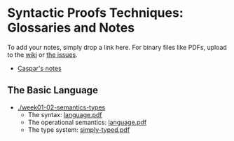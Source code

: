 Syntactic Proofs Techniques: Glossaries and Notes
=====
To add your notes, simply drop a link here. For binary files like PDFs, upload
to the [wiki](https://github.com/shhyou/dynamics-tools-notes/wiki) or
[the issues](https://github.com/shhyou/dynamics-tools-notes/issues).
- [Caspar's notes](https://github.com/cjpopova/pl-seminar)

## The Basic Language
- [./week01-02-semantics-types](https://github.com/shhyou/dynamics-tools-notes/tree/main/week01-02-semantics-types)
  - The syntax: [language.pdf](https://github.com/shhyou/dynamics-tools-notes/files/7252162/language.pdf)
  - The operational semantics: [language.pdf](https://github.com/shhyou/dynamics-tools-notes/files/7252162/language.pdf)
  - The type system: [simply-typed.pdf](https://github.com/shhyou/dynamics-tools-notes/files/7252163/simply-typed.pdf)
